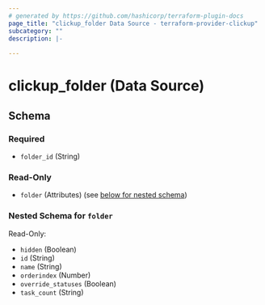 ```yaml
---
# generated by https://github.com/hashicorp/terraform-plugin-docs
page_title: "clickup_folder Data Source - terraform-provider-clickup"
subcategory: ""
description: |-
  
---
```


# clickup_folder (Data Source)





<!-- schema generated by tfplugindocs -->
## Schema

### Required

- `folder_id` (String)

### Read-Only

- `folder` (Attributes) (see [below for nested schema](#nestedatt--folder))

<a id="nestedatt--folder"></a>
### Nested Schema for `folder`

Read-Only:

- `hidden` (Boolean)
- `id` (String)
- `name` (String)
- `orderindex` (Number)
- `override_statuses` (Boolean)
- `task_count` (String)
